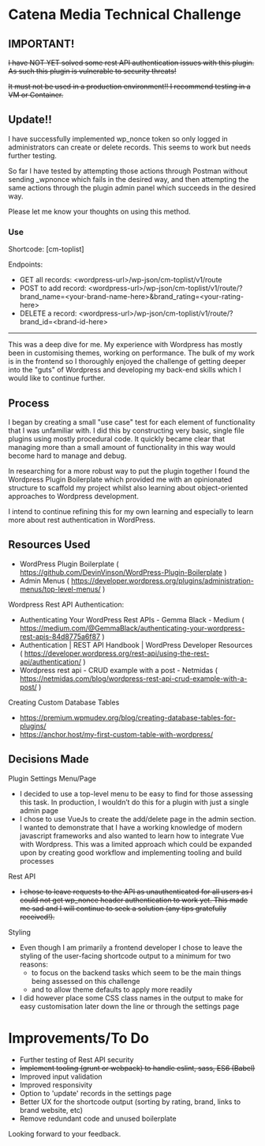 # Catena Media Technical Challenge

## IMPORTANT!

~~I have NOT YET solved some rest API authentication issues with this plugin. As such this plugin is vulnerable to security threats!~~

~~It must not be used in a production environment!! I recommend testing in a VM or Container.~~

## Update!!

I have successfully implemented wp_nonce token so only logged in administrators can create or delete records. This seems to work but needs further testing.

So far I have tested by attempting those actions through Postman without sending \_wpnonce which fails in the desired way, and then attempting the same actions through the plugin admin panel which succeeds in the desired way.

Please let me know your thoughts on using this method.

### Use

Shortcode: \[cm-toplist]

Endpoints:
- GET all records: \<wordpress-url\>/wp-json/cm-toplist/v1/route
- POST to add record: \<wordpress-url\>/wp-json/cm-toplist/v1/route/?brand_name=\<your-brand-name-here\>&brand_rating=\<your-rating-here\>
- DELETE a record: \<wordpress-url\>/wp-json/cm-toplist/v1/route/?brand_id=\<brand-id-here\>

***

This was a deep dive for me. My experience with Wordpress has mostly been in customising themes, working on performance. The bulk of my work is in the frontend so I thoroughly enjoyed the challenge of getting deeper into the "guts" of Wordpress and developing my back-end skills which I would like to continue further.

## Process


I began by creating a small "use case" test for each element of functionality that I was unfamiliar with. I did this by constructing very basic, single file plugins using mostly procedural code. It quickly became clear that managing more than a small amount of functionality in this way would become hard to manage and debug.

In researching for a more robust way to put the plugin together I found the Wordpress Plugin Boilerplate which provided me with an opinionated structure to scaffold my project whilst also learning about object-oriented approaches to Wordpress development.

I intend to continue refining this for my own learning and especially to learn more about rest authentication in WordPress.

## Resources Used

- WordPress Plugin Boilerplate ( https://github.com/DevinVinson/WordPress-Plugin-Boilerplate )
- Admin Menus ( https://developer.wordpress.org/plugins/administration-menus/top-level-menus/ )

Wordpress Rest API Authentication:
- Authenticating Your WordPress Rest APIs - Gemma Black - Medium ( https://medium.com/@GemmaBlack/authenticating-your-wordpress-rest-apis-84d8775a6f87 )
- Authentication | REST API Handbook | WordPress Developer Resources ( https://developer.wordpress.org/rest-api/using-the-rest-api/authentication/ )
- Wordpress rest api - CRUD example with a post - Netmidas ( https://netmidas.com/blog/wordpress-rest-api-crud-example-with-a-post/ )

Creating Custom Database Tables
- https://premium.wpmudev.org/blog/creating-database-tables-for-plugins/
- https://anchor.host/my-first-custom-table-with-wordpress/

## Decisions Made
Plugin Settings Menu/Page
- I decided to use a top-level menu to be easy to find for those assessing this task. In production, I wouldn’t do this for a plugin with just a single admin page
- I chose to use VueJs to create the add/delete page in the admin section. I wanted to demonstrate that I have a working knowledge of modern javascript frameworks and also wanted to learn how to integrate Vue with Wordpress. This was a limited approach which could be expanded upon by creating good workflow and implementing tooling and build processes

Rest API
- ~~I chose to leave requests to the API as unauthenticated for all users as I could not get wp_nonce header authentication to work yet. This made me sad and I will continue to seek a solution (any tips gratefully received!).~~

Styling
- Even though I am primarily a frontend developer I chose to leave the styling of the user-facing shortcode output to a minimum for two reasons:
  - to focus on the backend tasks which seem to be the main things being assessed on this challenge
  - and to allow theme defaults to apply more readily
 - I did however place some CSS class names in the output to make for easy customisation later down the line or through the settings page


# Improvements/To Do
- Further testing of Rest API security
- ~~Implement tooling (grunt or webpack) to handle eslint, sass, ES6 (Babel)~~
- Improved input validation
- Improved responsivity
- Option to 'update' records in the settings page
- Better UX for the shortcode output (sorting by rating, brand, links to brand website, etc)
- Remove redundant code and unused boilerplate


Looking forward to your feedback.



